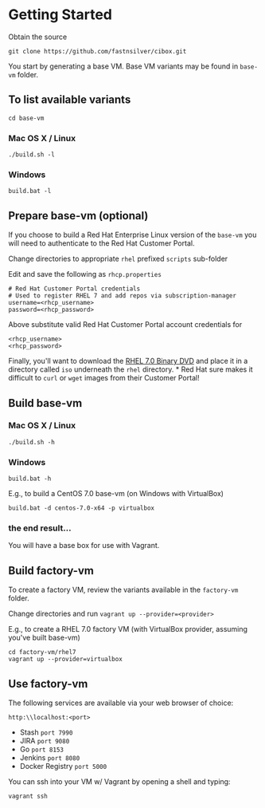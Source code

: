 # Getting Started

Obtain the source

    git clone https://github.com/fastnsilver/cibox.git
    
You start by generating a base VM.  Base VM variants may be found in `base-vm` folder.

## To list available variants

    cd base-vm

### Mac OS X / Linux
    
    ./build.sh -l

### Windows

    build.bat -l


## Prepare base-vm (optional)

If you choose to build a Red Hat Enterprise Linux version of the `base-vm` you will need to authenticate to the Red Hat Customer Portal.  

Change directories to appropriate `rhel` prefixed `scripts` sub-folder

Edit and save the following as `rhcp.properties`

    # Red Hat Customer Portal credentials
    # Used to register RHEL 7 and add repos via subscription-manager
    username=<rhcp_username>
    password=<rhcp_password>

Above substitute valid Red Hat Customer Portal account credentials for

    <rhcp_username>
    <rhcp_password>

Finally, you'll want to download the [RHEL 7.0 Binary DVD](https://access.redhat.com/downloads/content/69/ver=/rhel---7/7.0/x86_64/product-downloads) and place it in a directory called `iso` underneath the `rhel` directory.
    * Red Hat sure makes it difficult to `curl` or `wget` images from their Customer Portal!


## Build base-vm

### Mac OS X / Linux

    ./build.sh -h

### Windows 

    build.bat -h

E.g., to build a CentOS 7.0 base-vm (on Windows with VirtualBox) 

    build.bat -d centos-7.0-x64 -p virtualbox

### the end result...
You will have a base box for use with Vagrant.


## Build factory-vm

To create a factory VM, review the variants available in the `factory-vm` folder.

Change directories and run `vagrant up --provider=<provider>`

E.g., to create a RHEL 7.0 factory VM (with VirtualBox provider, assuming you've built base-vm)

    cd factory-vm/rhel7
    vagrant up --provider=virtualbox


## Use factory-vm

The following services are available via your web browser of choice:

    http:\\localhost:<port>

* Stash `port 7990`
* JIRA `port 9080`
* Go `port 8153`
* Jenkins `port 8080`
* Docker Registry `port 5000`

You can ssh into your VM w/ Vagrant by opening a shell and typing:

    vagrant ssh
